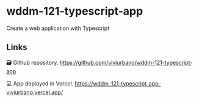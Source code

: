 # wddm-121-typescript-app

Create a web application with Typescript

## Links

🗃 Github repository. 
https://github.com/viviurbano/wddm-121-typescript-app

💻 App deployed in Vercel. 
https://wddm-121-typescript-app-viviurbano.vercel.app/

